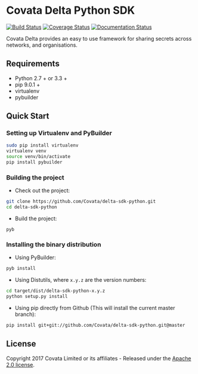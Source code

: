 # Covata Delta Python SDK
[![Build Status](https://travis-ci.org/Covata/delta-sdk-python.svg?branch=master)](https://travis-ci.org/Covata/delta-sdk-python)
[![Coverage Status](https://coveralls.io/repos/github/Covata/delta-sdk-python/badge.svg)](https://coveralls.io/github/Covata/delta-sdk-python)
[![Documentation Status](https://readthedocs.org/projects/delta-sdk-python/badge/?version=latest)](http://delta-sdk-python.readthedocs.io/en/latest/?badge=latest)

Covata Delta provides an easy to use framework for sharing secrets across networks, and organisations.

## Requirements

- Python 2.7 + or 3.3 +
- pip 9.0.1 +
- virtualenv
- pybuilder

## Quick Start

### Setting up Virtualenv and PyBuilder

```bash
sudo pip install virtualenv
virtualenv venv
source venv/bin/activate
pip install pybuilder 
```

### Building the project

* Check out the project:
```bash
git clone https://github.com/Covata/delta-sdk-python.git
cd delta-sdk-python
```

* Build the project:
```
pyb
```

### Installing the binary distribution

* Using PyBuilder:
```bash
pyb install
```

* Using Distutils, where `x.y.z` are the version numbers:
```bash
cd target/dist/delta-sdk-python-x.y.z
python setup.py install
```

* Using pip directly from Github (This will install the current master branch):
```bash
pip install git+git://github.com/Covata/delta-sdk-python.git@master
```

## License

Copyright 2017 Covata Limited or its affiliates - Released under the [Apache 2.0 license](http://www.apache.org/licenses/LICENSE-2.0.html).

